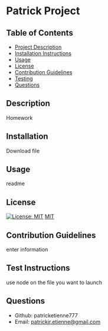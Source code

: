# Patrick Project
  
  ## Table of Contents
  - [Project Description](#description)
  - [Installation Instructions](#installation)
  - [Usage](#usage)
  - [License](#license)
  - [Contribution Guidelines](#contributing)
  - [Testing](#tests)
  - [Questions](#questions)
  
  ## Description
  Homework
  
  ## Installation
  Download file
  
  ## Usage
  readme
  
  ## License 
  [![License: MIT](https://img.shields.io/badge/License-MIT-yellow.svg)](https://opensource.org/licenses/MIT) [MIT](https://opensource.org/licenses/MIT)
  
  ## Contribution Guidelines
  enter information
  
  ## Test Instructions
  use node on the file you want to launch
  
  ## Questions
  - Github: patricketienne777
  - Email: patrickjr.etienne@gmail.com
    